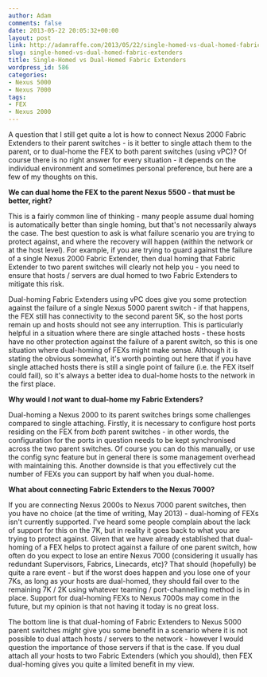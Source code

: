 ```yaml
---
author: Adam
comments: false
date: 2013-05-22 20:05:32+00:00
layout: post
link: http://adamraffe.com/2013/05/22/single-homed-vs-dual-homed-fabric-extenders/
slug: single-homed-vs-dual-homed-fabric-extenders
title: Single-Homed vs Dual-Homed Fabric Extenders
wordpress_id: 586
categories:
- Nexus 5000
- Nexus 7000
tags:
- FEX
- Nexus 2000
---
```


A question that I still get quite a lot is how to connect Nexus 2000 Fabric Extenders to their parent switches - is it better to single attach them to the parent, or to dual-home the FEX to both parent switches (using vPC)? Of course there is no right answer for every situation - it depends on the individual environment and sometimes personal preference, but here are a few of my thoughts on this.<!-- more -->

**We can dual home the FEX to the parent Nexus 5500 - that must be better, right?**

This is a fairly common line of thinking - many people assume dual homing is automatically better than single homing, but that's not necessarily always the case. The best question to ask is what failure scenario you are trying to protect against, and where the recovery will happen (within the network or at the host level). For example, if you are trying to guard against the failure of a single Nexus 2000 Fabric Extender, then dual homing that Fabric Extender to two parent switches will clearly not help you - you need to ensure that hosts / servers are dual homed to two Fabric Extenders to mitigate this risk.

Dual-homing Fabric Extenders using vPC does give you some protection against the failure of a single Nexus 5000 parent switch - if that happens, the FEX still has connectivity to the second parent 5K, so the host ports remain up and hosts should not see any interruption. This is particularly helpful in a situation where there are single attached hosts - these hosts have no other protection against the failure of a parent switch, so this is one situation where dual-homing of FEXs might make sense. Although it is stating the obvious somewhat, it's worth pointing out here that if you have single attached hosts there is still a single point of failure (i.e. the FEX itself could fail), so it's always a better idea to dual-home hosts to the network in the first place.

**Why would I _not_ want to dual-home my Fabric Extenders?**

Dual-homing a Nexus 2000 to its parent switches brings some challenges compared to single attaching. Firstly, it is necessary to configure host ports residing on the FEX from _both_ parent switches - in other words, the configuration for the ports in question needs to be kept synchronised across the two parent switches. Of course you can do this manually, or use the config sync feature but in general there is some management overhead with maintaining this. Another downside is that you effectively cut the number of FEXs you can support by half when you dual-home.

**What about connecting Fabric Extenders to the Nexus 7000?**

If you are connecting Nexus 2000s to Nexus 7000 parent switches, then you have no choice (at the time of writing, May 2013) - dual-homing of FEXs isn't currently supported. I've heard some people complain about the lack of support for this on the 7K, but in reality it goes back to what you are trying to protect against. Given that we have already established that dual-homing of a FEX helps to protect against a failure of one parent switch, how often do you expect to lose an entire Nexus 7000 (considering it usually has redundant Supervisors, Fabrics, Linecards, etc)? That should (hopefully) be quite a rare event - but if the worst does happen and you lose one of your 7Ks, as long as your hosts are dual-homed, they should fail over to the remaining 7K / 2K using whatever teaming / port-channelling method is in place. Support for dual-homing FEXs to Nexus 7000s may come in the future, but my opinion is that not having it today is no great loss.

The bottom line is that dual-homing of Fabric Extenders to Nexus 5000 parent switches _might_ give you some benefit in a scenario where it is not possible to dual attach hosts / servers to the network - however I would question the importance of those servers if that is the case. If you dual attach all your hosts to two Fabric Extenders (which you should), then FEX dual-homing gives you quite a limited benefit in my view.

